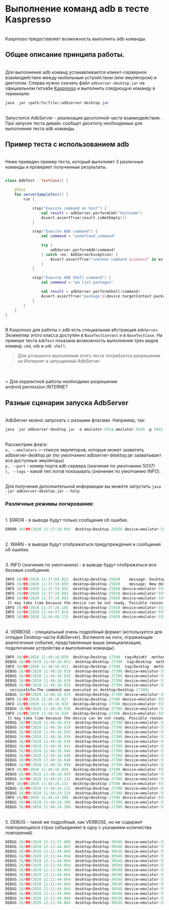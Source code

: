 # Выполнение команд adb в тесте Kaspresso

<br/> Kaspresso предоставляет возможность выполнять adb команды.

## Общее описание принципа работы.

<br/> Для выполнения adb команд устанавливается клиент-серверное взаимодействие между мобильным устройством (или эмулятором) и дектопом. Сперва нужно скачать файл `adbserver-desktop.jar` на официальном гитхабе [Kaspresso](https://github.com/KasperskyLab/Kaspresso/blob/master/artifacts/adbserver-desktop.jar) и выполнить следующую команду в терминале:
````Java
java -jar <path/to/file>/adbserver-desktop.jar
````
<br/> Запустится AdbServer - реализация десктопной части взаимодействия. При запуске теста девайс сообщит десктопу необходимые для выполнения теста adb команды.

## Пример теста с использованием adb

<br/> Ниже приведен пример теста, который выполняет 3 различные команды и проверяет полученные результаты.


```` Kotlin

class AdbTest : TestCase() {

    @Test
    fun serverSampleTest() {
        run {

            step("Execute command on host") {
                val result = adbServer.performCmd("hostname")
                Assert.assertTrue(result.isNotEmpty())
            }

            step("Execute ADB command") {
                val command = "undefined_command"

                try {
                    adbServer.performAdb(command)
                } catch (ex: AdbServerException) {
                    Assert.assertTrue("unknown command $command" in ex.message)
                }
            }

            step("Execute ADB Shell command") {
                val command = "pm list packages"

                val result = adbServer.performShell(command)
                Assert.assertTrue("package:${device.targetContext.packageName}" in result.first())
            }
        }
    }
}
````
<br/> В Kaspresso для работы с adb есть специальная абстракция `AdbServer`. Экземлпяр этого класса доступен в `BaseTestContext` и в `BaseTestCase`. На примере теста `AdbTest` показана возможность выполнения трех видов команд: `cmd`, `adb` и `adb shell`.
> Для успешного выполнения этого теста потребуется разрешение на Интернет и запущенный AdbServer

<br/>
<br/> 
> Для корректной работы необходимо разрешение android.permission.INTERNET

## Разные сценарии запуска AdbServer

<br/> AdbServer можно запускать с разными флагами. Например, так: 
````java
java -jar adbserver-desktop.jar -e emulator-5554,emulator-5556 -p 5041 -l VERBOSE
````
<br/>Рассмотрим флаги:
<br/> `e, --emulators` — список эмуляторов, которые может захватить adbserver-desktop.jar (по умолчанию adbserver-desktop.jar захватывает все доступные эмуляторы)
<br/> `p, --port` - номер порта adb сервера (значение по умолчанию 5037)
<br/> `l, --logs` - какой тип логов показывать (значение по умолчанию INFO). 

<br/> Для получения дополнительной информации вы можете запустить `java -jar adbserver-desktop.jar --help`

### Различные режимы логирования:
<br/> 1. ERROR - в выводе будут только сообщения об ошибке.
```` kotlin
ERROR 10/09/2020 11:37:19.893  desktop=Desktop-25920 device=emulator-5554   message: Incorrect type of the message...
````

<br/> 2. WARN - в выводе будут отображаться предупреждения и сообщения об ошибке.

<br/> 3. INFO (значение по умолчанию) - в выводе будут отображаться все базовые сообщения.
```` kotlin
INFO 10/09/2020 11:37:04.822  desktop=Desktop-25920    message: Desktop started with arguments: emulators=[], adbServerPort=null
INFO 10/09/2020 11:37:19.859  desktop=Desktop-25920    message: New device has been found: emulator-5554. Initialize connection to the device...
INFO 10/09/2020 11:37:19.892  desktop=Desktop-25920 device=emulator-5554   message: The connection establishment to device started
INFO 10/09/2020 11:37:19.893  desktop=Desktop-25920 device=emulator-5554   message: WatchdogThread is started from Desktop to Device
INFO 10/09/2020 11:37:19.893  desktop=Desktop-25920 device=emulator-5554   message: Desktop tries to connect to the Device.
 It may take time because the device can be not ready. Possible reason: a kaspresso test has not been started
INFO 10/09/2020 11:37:20.185  desktop=Desktop-25920 device=emulator-5554   message: The attempt to connect to Device was success
INFO 10/09/2020 11:44:47.810  desktop=Desktop-25920 device=emulator-5554   message: The received command to execute: AdbCommand(body=shell input text abc)
INFO 10/09/2020 11:44:49.115  desktop=Desktop-25920 device=emulator-5554   message: The executed command: AdbCommand(body=shell input text abc). The result: CommandResult(status=SUCCESS, description=exitCode=0, message=, serviceInfo=The command was executed on desktop=Desktop-25920)
````

<br/> 4. VERBOSE - специальный очень подробный формат (используется для отладки Desktop-части AdbServer). Взгляните на логи, отражающие аналогичные события, представленные выше (инициализация, подключение устройства и выполнение команды).
```` kotlin
INFO 10/09/2020 11:48:16.850  desktop=Desktop-27398  tag=MainKt  method=main  message: Desktop started with arguments: emulators=[], adbServerPort=null
DEBUG 10/09/2020 11:48:16.853  desktop=Desktop-27398  tag=Desktop  method=startDevicesObserving  message: start
INFO 10/09/2020 11:48:16.913  desktop=Desktop-27398  tag=Desktop  method=startDevicesObserving  message: New device has been found: emulator-5554. Initialize connection to the device...
DEBUG 10/09/2020 11:48:16.918  desktop=Desktop-27398 device=emulator-5554 tag=DesktopDeviceSocketConnectionForwardImpl  method=getDesktopSocketLoad  message: calculated desktop client port=21234
DEBUG 10/09/2020 11:48:16.918  desktop=Desktop-27398 device=emulator-5554 tag=DesktopDeviceSocketConnectionForwardImpl  method=forwardPorts  message: fromPort=21234, toPort=8500 started
DEBUG 10/09/2020 11:48:16.919  desktop=Desktop-27398 device=emulator-5554 tag=CommandExecutorImpl  method=execute  message: The created adbCommand=adb -s emulator-5554 forward tcp:21234 tcp:8500
DEBUG 10/09/2020 11:48:16.925  desktop=Desktop-27398 device=emulator-5554 tag=DesktopDeviceSocketConnectionForwardImpl  method=forwardPorts  message: fromPort=21234, toPort=8500) finished with result=CommandResult(status=SUCCESS, description=exitCode=0, message=21234
, serviceInfo=The command was executed on desktop=Desktop-27398)
DEBUG 10/09/2020 11:48:16.925  desktop=Desktop-27398 device=emulator-5554 tag=DesktopDeviceSocketConnectionForwardImpl  method=getDesktopSocketLoad  message: desktop client port=21234 is forwarding with device server port=8500
INFO 10/09/2020 11:48:16.927  desktop=Desktop-27398 device=emulator-5554 tag=DeviceMirror  method=startConnectionToDevice  message: The connection establishment to device started
INFO 10/09/2020 11:48:16.928  desktop=Desktop-27398 device=emulator-5554 tag=DeviceMirror$WatchdogThread  method=run  message: WatchdogThread is started from Desktop to Device
DEBUG 10/09/2020 11:48:16.928  desktop=Desktop-27398 device=emulator-5554 tag=DeviceMirror$WatchdogThread  method=run  message: The attempt to connect to Device. It may take time because the device can be not ready (for example, a kaspresso test was not started).
INFO 10/09/2020 11:48:16.928  desktop=Desktop-27398 device=emulator-5554 tag=DeviceMirror$WatchdogThread  method=run  message: Desktop tries to connect to the Device.
 It may take time because the device can be not ready. Possible reason: a kaspresso test has not been started
DEBUG 10/09/2020 11:48:16.929  desktop=Desktop-27398 device=emulator-5554 tag=ConnectionServerImplBySocket  method=tryConnect  message: Start the process
DEBUG 10/09/2020 11:48:16.929  desktop=Desktop-27398 device=emulator-5554 tag=ConnectionMaker  method=connect  message: Start a connection establishment. The current state=DISCONNECTED
DEBUG 10/09/2020 11:48:16.929  desktop=Desktop-27398 device=emulator-5554 tag=ConnectionMaker  method=connect  message: The current state=CONNECTING
DEBUG 10/09/2020 11:48:16.930  desktop=Desktop-27398 device=emulator-5554 tag=DesktopDeviceSocketConnectionForwardImpl$getDesktopSocketLoad$1  method=invoke  message: started with ip=127.0.0.1, port=21234
DEBUG 10/09/2020 11:48:16.938  desktop=Desktop-27398 device=emulator-5554 tag=DesktopDeviceSocketConnectionForwardImpl$getDesktopSocketLoad$1  method=invoke  message: completed with ip=127.0.0.1, port=21234
DEBUG 10/09/2020 11:48:16.941  desktop=Desktop-27398 device=emulator-5554 tag=SocketMessagesTransferring  method=prepareListening  message: Start
DEBUG 10/09/2020 11:48:16.948  desktop=Desktop-27398 device=emulator-5554 tag=SocketMessagesTransferring  method=prepareListening  message: IO Streams were created
DEBUG 10/09/2020 11:48:16.948  desktop=Desktop-27398 device=emulator-5554 tag=ConnectionMaker  method=connect  message: The connection is established. The current state=CONNECTED
DEBUG 10/09/2020 11:48:16.948  desktop=Desktop-27398 device=emulator-5554 tag=ConnectionServerImplBySocket$tryConnect$2  method=invoke  message: The connection is ready. Start messages listening
DEBUG 10/09/2020 11:48:16.949  desktop=Desktop-27398 device=emulator-5554 tag=SocketMessagesTransferring  method=startListening  message: Started
INFO 10/09/2020 11:48:16.949  desktop=Desktop-27398 device=emulator-5554 tag=DeviceMirror$WatchdogThread  method=run  message: The attempt to connect to Device was success
DEBUG 10/09/2020 11:48:16.949  desktop=Desktop-27398 device=emulator-5554 tag=SocketMessagesTransferring$MessagesListeningThread  method=run  message: Start listening
DEBUG 10/09/2020 11:48:24.132  desktop=Desktop-27398 device=emulator-5554 tag=SocketMessagesTransferring  method=peekNextMessage  message: The message=TaskMessage(command=AdbCommand(body=shell input text abc))
INFO 10/09/2020 11:48:24.132  desktop=Desktop-27398 device=emulator-5554 tag=DeviceMirror$Companion$create$connectionServerLifecycle$1  method=onReceivedTask  message: The received command to execute: AdbCommand(body=shell input text abc)
DEBUG 10/09/2020 11:48:24.132  desktop=Desktop-27398 device=emulator-5554 tag=ConnectionServerImplBySocket$handleMessages$1  method=invoke  message: Received taskMessage=TaskMessage(command=AdbCommand(body=shell input text abc))
DEBUG 10/09/2020 11:48:24.133  desktop=Desktop-27398 device=emulator-5554 tag=CommandExecutorImpl  method=execute  message: The created adbCommand=adb -s emulator-5554 shell input text abc
INFO 10/09/2020 11:48:24.389  desktop=Desktop-27398 device=emulator-5554 tag=DeviceMirror$Companion$create$connectionServerLifecycle$1  method=onExecutedTask  message: The executed command: AdbCommand(body=shell input text abc). The result: CommandResult(status=SUCCESS, description=exitCode=0, message=, serviceInfo=The command was executed on desktop=Desktop-27398)
DEBUG 10/09/2020 11:48:24.389  desktop=Desktop-27398 device=emulator-5554 tag=ConnectionServerImplBySocket$handleMessages$1$1  method=run  message: Result of taskMessage=TaskMessage(command=AdbCommand(body=shell input text abc)) => result=CommandResult(status=SUCCESS, description=exitCode=0, message=, serviceInfo=The command was executed on desktop=Desktop-27398)
DEBUG 10/09/2020 11:48:24.389  desktop=Desktop-27398 device=emulator-5554 tag=SocketMessagesTransferring  method=sendMessage  message: Input sendModel=ResultMessage(command=AdbCommand(body=shell input text abc), data=CommandResult(status=SUCCESS, description=exitCode=0, message=, serviceInfo=The command was executed on desktop=Desktop-27398))
````

<br/> 5. DEBUG - такой же подробный, как VERBOSE, но не содержит повторяющихся строк (объединяет в одну с указанием количества повторений).
```` kotlin
DEBUG 10/09/2020 12:11:37.006  desktop=Desktop-30548 device=emulator-5554 tag=DeviceMirror$WatchdogThread  method=run  message: The attempt to connect to Device. It may take time because the device can be not ready (for example, a kaspresso test was not started).
DEBUG 10/09/2020 12:11:44.063  desktop=Desktop-30548 device=emulator-5554 tag=ServiceInfo  method=Start  message: ////////////////////////////////////////FRAGMENT IS REPEATED 7 TIMES////////////////////////////////////////
DEBUG 10/09/2020 12:11:44.064  desktop=Desktop-30548 device=emulator-5554 tag=ConnectionServerImplBySocket  method=tryConnect  message: Start the process
DEBUG 10/09/2020 12:11:44.064  desktop=Desktop-30548 device=emulator-5554 tag=ConnectionMaker  method=connect  message: Start a connection establishment. The current state=DISCONNECTED
DEBUG 10/09/2020 12:11:44.064  desktop=Desktop-30548 device=emulator-5554 tag=ConnectionMaker  method=connect  message: The current state=CONNECTING
DEBUG 10/09/2020 12:11:44.064  desktop=Desktop-30548 device=emulator-5554 tag=DesktopDeviceSocketConnectionForwardImpl$getDesktopSocketLoad$1  method=invoke  message: started with ip=127.0.0.1, port=37110
DEBUG 10/09/2020 12:11:44.064  desktop=Desktop-30548 device=emulator-5554 tag=DesktopDeviceSocketConnectionForwardImpl$getDesktopSocketLoad$1  method=invoke  message: completed with ip=127.0.0.1, port=37110
DEBUG 10/09/2020 12:11:44.064  desktop=Desktop-30548 device=emulator-5554 tag=SocketMessagesTransferring  method=prepareListening  message: Start
DEBUG 10/09/2020 12:11:44.064  desktop=Desktop-30548 device=emulator-5554 tag=ConnectionMaker  method=connect  message: The connection establishment process failed. The current state=DISCONNECTED
DEBUG 10/09/2020 12:11:44.064  desktop=Desktop-30548 device=emulator-5554 tag=ConnectionServerImplBySocket$tryConnect$3  method=invoke  message: The connection establishment attempt failed. The most possible reason is the opposite socket is not ready yet
DEBUG 10/09/2020 12:11:44.064  desktop=Desktop-30548 device=emulator-5554 tag=DeviceMirror$WatchdogThread  method=run  message: The attempt to connect to Device. It may take time because the device can be not ready (for example, a kaspresso test was not started).
DEBUG 10/09/2020 12:11:44.064  desktop=Desktop-30548 device=emulator-5554 tag=ServiceInfo  method=End  message: ////////////////////////////////////////////////////////////////////////////////////////////////////
DEBUG 10/09/2020 12:11:44.064  desktop=Desktop-30548 device=emulator-5554 tag=ConnectionServerImplBySocket  method=tryConnect  message: Start the process
DEBUG 10/09/2020 12:11:44.064  desktop=Desktop-30548 device=emulator-5554 tag=ConnectionMaker  method=connect  message: Start a connection establishment. The current state=DISCONNECTED
````
